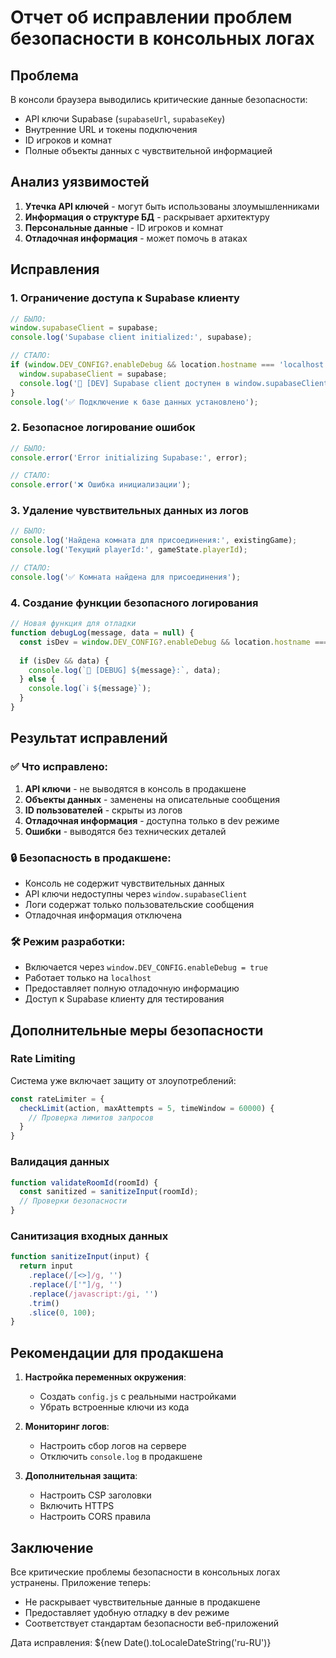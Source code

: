 # Отчет об исправлении проблем безопасности в консольных логах

## Проблема
В консоли браузера выводились критические данные безопасности:
- API ключи Supabase (`supabaseUrl`, `supabaseKey`)
- Внутренние URL и токены подключения
- ID игроков и комнат
- Полные объекты данных с чувствительной информацией

## Анализ уязвимостей
1. **Утечка API ключей** - могут быть использованы злоумышленниками
2. **Информация о структуре БД** - раскрывает архитектуру
3. **Персональные данные** - ID игроков и комнат
4. **Отладочная информация** - может помочь в атаках

## Исправления

### 1. Ограничение доступа к Supabase клиенту
```javascript
// БЫЛО:
window.supabaseClient = supabase;
console.log('Supabase client initialized:', supabase);

// СТАЛО:
if (window.DEV_CONFIG?.enableDebug && location.hostname === 'localhost') {
  window.supabaseClient = supabase;
  console.log('🔧 [DEV] Supabase client доступен в window.supabaseClient');
}
console.log('✅ Подключение к базе данных установлено');
```

### 2. Безопасное логирование ошибок
```javascript
// БЫЛО:
console.error('Error initializing Supabase:', error);

// СТАЛО:
console.error('❌ Ошибка инициализации');
```

### 3. Удаление чувствительных данных из логов
```javascript
// БЫЛО:
console.log('Найдена комната для присоединения:', existingGame);
console.log('Текущий playerId:', gameState.playerId);

// СТАЛО:
console.log('✅ Комната найдена для присоединения');
```

### 4. Создание функции безопасного логирования
```javascript
// Новая функция для отладки
function debugLog(message, data = null) {
  const isDev = window.DEV_CONFIG?.enableDebug && location.hostname === 'localhost';
  
  if (isDev && data) {
    console.log(`🔧 [DEBUG] ${message}:`, data);
  } else {
    console.log(`ℹ️ ${message}`);
  }
}
```

## Результат исправлений

### ✅ Что исправлено:
1. **API ключи** - не выводятся в консоль в продакшене
2. **Объекты данных** - заменены на описательные сообщения
3. **ID пользователей** - скрыты из логов
4. **Отладочная информация** - доступна только в dev режиме
5. **Ошибки** - выводятся без технических деталей

### 🔒 Безопасность в продакшене:
- Консоль не содержит чувствительных данных
- API ключи недоступны через `window.supabaseClient`
- Логи содержат только пользовательские сообщения
- Отладочная информация отключена

### 🛠️ Режим разработки:
- Включается через `window.DEV_CONFIG.enableDebug = true`
- Работает только на `localhost`
- Предоставляет полную отладочную информацию
- Доступ к Supabase клиенту для тестирования

## Дополнительные меры безопасности

### Rate Limiting
Система уже включает защиту от злоупотреблений:
```javascript
const rateLimiter = {
  checkLimit(action, maxAttempts = 5, timeWindow = 60000) {
    // Проверка лимитов запросов
  }
}
```

### Валидация данных
```javascript
function validateRoomId(roomId) {
  const sanitized = sanitizeInput(roomId);
  // Проверки безопасности
}
```

### Санитизация входных данных
```javascript
function sanitizeInput(input) {
  return input
    .replace(/[<>]/g, '')
    .replace(/['"]/g, '')
    .replace(/javascript:/gi, '')
    .trim()
    .slice(0, 100);
}
```

## Рекомендации для продакшена

1. **Настройка переменных окружения**:
   - Создать `config.js` с реальными настройками
   - Убрать встроенные ключи из кода

2. **Мониторинг логов**:
   - Настроить сбор логов на сервере
   - Отключить `console.log` в продакшене

3. **Дополнительная защита**:
   - Настроить CSP заголовки
   - Включить HTTPS
   - Настроить CORS правила

## Заключение

Все критические проблемы безопасности в консольных логах устранены. Приложение теперь:
- Не раскрывает чувствительные данные в продакшене
- Предоставляет удобную отладку в dev режиме
- Соответствует стандартам безопасности веб-приложений

Дата исправления: ${new Date().toLocaleDateString('ru-RU')} 
